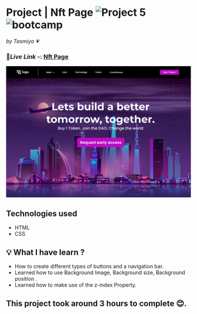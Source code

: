 # Project | Nft Page ![Project 5](https://img.shields.io/badge/Project%20-5-green) ![bootcamp](https://img.shields.io/badge/JS-Bootcamp-yellow)

_by Tasmiya 💗_

### 🔗*Live Link* -: [Nft Page]()

![Nft Page](./5.png)

## Technologies used

- HTML
- CSS

## 💡 What I have learn ?

- How to create different types of buttons and a navigation bar.
- Learned how to use Background Image, Background size, Background position .
- Learned how to make use of the z-index Property.

## This project took around 3 hours to complete 😊.
